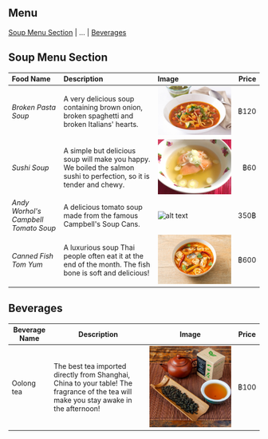 ## Menu

[Soup Menu Section](#soup-menu-section) | ... | [Beverages](#beverages)

## Soup Menu Section
| Food Name              | Description         | Image          | Price  |
|:-----------------------|:--------------------|:---------------|-------:|
| *Broken Pasta Soup*   | A very delicious soup containing brown onion, broken spaghetti and broken Italians' hearts.   | ![Broken Pasta Soup](images/broken-pasta-soup.png) | ฿120  |
| *Sushi Soup*          | A simple but delicious soup will make you happy. We boiled the salmon sushi to perfection, so it is tender and chewy. | ![Sushi soup](images/sushi-soup.png)| ฿60 |
| *Andy Worhol's Campbell Tomato Soup* | A delicious tomato soup made from the famous Campbell's Soup Cans. |  ![alt text](images/tomato-soup.png)| 350฿|
| *Canned Fish Tom Yum* | A luxurious soup Thai people often eat it at the end of the month. The fish bone is soft and delicious! | ![alt text](images/canned-tom-yum.png) | ฿600 |

## Beverages

Beverage Name|Description|Image|Price
---|---|---|---
Oolong tea|The best tea imported directly from Shanghai, China to your table! The fragrance of the tea will make you stay awake in the afternoon!|![Oolong Tea](images/Oolong-tea.png)|฿100|
